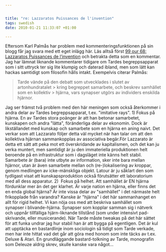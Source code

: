 ```yaml
--- 


title: "re: Lazzaratos Puissances de l'invention" 
tags: swedish 
date: 2010-01-21 11:33:07 +01:00 

---
```


Eftersom Karl Palmås har problem med kommenteringsfunktionen på sin blogg får jag svara med ett eget inlägg här. Läs alltså först [99 our 68: Lazzaratos Puissances de l’invention](http://www.isk-gbg.org/99our68/?p=383) och betrakta detta som en kommentar. Jag har lämnat liknande kommentarer tidigare om Tardes begreppsapparat som i sitt uttryck ter sig lite klumpig och daterad ibland, men som lätt kan hackas samtidigt som filosofin hålls intakt. Exempelvis citerar Palmås:

> Tarde vände på den debatt som utvecklades i slutet av artonhundratalet > kring begreppet samarbete, och beskrev samhället som en kollektiv > hjärna, vars synapser utgörs av individers enskilda hjärnor.

Jag ser främst två problem med den här meningen som också återkommer i andra delar av Tardes begreppsapparat, t.ex. "imitative rays". 1) Fokus på hjärna. En av Tardes stora poänger är att han betonar samarbetet, kunskapen och andra "lätta", föränderliga delar av ekonomin. Dock är likställandet med kunskap och samarbete som en hjärna en aning naivt. Det verkar som att Lazzarato följer detta väl mycket när han talar om att den kollektiva hjärnan sammankopplas av associativa begär.För Lazzarato är detta ett sätt att peka mot ett överskridande av kapitalismen, och det kan ju verka muntert, men samtidigt är ju den immateriella produktionen helt beroende på en infrastruktur som i dagsläget inte känns helt stabil. Samarbete är (bara) inte utbyte av information, sker inte bara mellan hjärnor, utan är även samarbete mellan och (re-)lokalisering av kroppar, genom medlingen av icke-mänskliga objekt. Latour är ju såklart den som tydligast visat att kunskapsproduktion också förutsätter ett laboratorium med all dess apparatur. 2)  Fokus på helhet. Att samhället är EN hjärna fördunklar mer än det ger klarhet. Är varje nation en hjärna, eller finns det en enda global hjärna? Är inte vissa delar av "samhället" i det närmaste helt frikopplade från varandra? Kanske är "hjärna" i det här sammanhanget en allt för rigid helhet. Vi kan nöja oss med att beskriva samhället som synapser i blivande-hjärna. Synapser som kopplar samman sig i nätverk och uppnår tillfälliga hjärn-liknande tillstånd (som under intensivt pad-skrivande, eller musicerande). När Tarde måste tweakas på det här sättet för att funka undrar jag hur stabil han är att bygga på egentligen. Det är kul att upptäcka en bastardlinje inom sociologin så tidigt som Tarde verkade, men har inte hittat vad det går att göra med honom som inte täcks av t.ex. Deluxe & Atari. En grundläggande bastard-tolkning av Tarde, monografin som Deleuze aldrig skrev, skulle kanske vara något... 